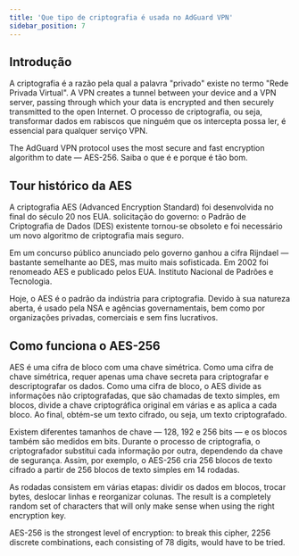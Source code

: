 ```yaml
---
title: 'Que tipo de criptografia é usada no AdGuard VPN'
sidebar_position: 7
---
```


## Introdução

A criptografia é a razão pela qual a palavra "privado" existe no termo "Rede Privada Virtual". A VPN creates a tunnel between your device and a VPN server, passing through which your data is encrypted and then securely transmitted to the open Internet. O processo de criptografia, ou seja, transformar dados em rabiscos que ninguém que os intercepta possa ler, é essencial para qualquer serviço VPN.

The AdGuard VPN protocol uses the most secure and fast encryption algorithm to date — AES-256. Saiba o que é e porque é tão bom.

## Tour histórico da AES

A criptografia AES (Advanced Encryption Standard) foi desenvolvida no final do século 20 nos EUA. solicitação do governo: o Padrão de Criptografia de Dados (DES) existente tornou-se obsoleto e foi necessário um novo algoritmo de criptografia mais seguro.

Em um concurso público anunciado pelo governo ganhou a cifra Rijndael — bastante semelhante ao DES, mas muito mais sofisticada. Em 2002 foi renomeado AES e publicado pelos EUA. Instituto Nacional de Padrões e Tecnologia.

Hoje, o AES é o padrão da indústria para criptografia. Devido à sua natureza aberta, é usado pela NSA e agências governamentais, bem como por organizações privadas, comerciais e sem fins lucrativos.

## Como funciona o AES-256

AES é uma cifra de bloco com uma chave simétrica. Como uma cifra de chave simétrica, requer apenas uma chave secreta para criptografar e descriptografar os dados. Como uma cifra de bloco, o AES divide as informações não criptografadas, que são chamadas de texto simples, em blocos, divide a chave criptográfica original em várias e as aplica a cada bloco. Ao final, obtém-se um texto cifrado, ou seja, um texto criptografado.

Existem diferentes tamanhos de chave — 128, 192 e 256 bits — e os blocos também são medidos em bits. Durante o processo de criptografia, o criptografador substitui cada informação por outra, dependendo da chave de segurança. Assim, por exemplo, o AES-256 cria 256 blocos de texto cifrado a partir de 256 blocos de texto simples em 14 rodadas.

As rodadas consistem em várias etapas: dividir os dados em blocos, trocar bytes, deslocar linhas e reorganizar colunas. The result is a completely random set of characters that will only make sense when using the right encryption key.

AES-256 is the strongest level of encryption: to break this cipher, 2256 discrete combinations, each consisting of 78 digits, would have to be tried.
